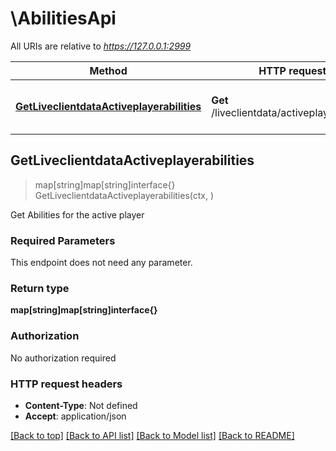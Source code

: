 # \AbilitiesApi

All URIs are relative to *https://127.0.0.1:2999*

Method | HTTP request | Description
------------- | ------------- | -------------
[**GetLiveclientdataActiveplayerabilities**](AbilitiesApi.md#GetLiveclientdataActiveplayerabilities) | **Get** /liveclientdata/activeplayerabilities | Get Abilities for the active player



## GetLiveclientdataActiveplayerabilities

> map[string]map[string]interface{} GetLiveclientdataActiveplayerabilities(ctx, )

Get Abilities for the active player

### Required Parameters

This endpoint does not need any parameter.

### Return type

**map[string]map[string]interface{}**

### Authorization

No authorization required

### HTTP request headers

- **Content-Type**: Not defined
- **Accept**: application/json

[[Back to top]](#) [[Back to API list]](../README.md#documentation-for-api-endpoints)
[[Back to Model list]](../README.md#documentation-for-models)
[[Back to README]](../README.md)

